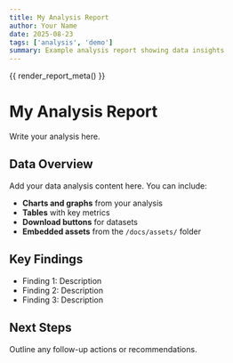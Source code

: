 ```yaml
---
title: My Analysis Report
author: Your Name
date: 2025-08-23
tags: ['analysis', 'demo']
summary: Example analysis report showing data insights
---
```


{{ render_report_meta() }}

# My Analysis Report

Write your analysis here.

## Data Overview

Add your data analysis content here. You can include:

- **Charts and graphs** from your analysis
- **Tables** with key metrics  
- **Download buttons** for datasets
- **Embedded assets** from the `/docs/assets/` folder

## Key Findings

- Finding 1: Description
- Finding 2: Description  
- Finding 3: Description

## Next Steps

Outline any follow-up actions or recommendations.
